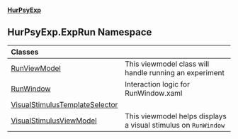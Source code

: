 #### [HurPsyExp](index.md 'index')

## HurPsyExp.ExpRun Namespace

| Classes | |
| :--- | :--- |
| [RunViewModel](HurPsyExp.ExpRun.RunViewModel.md 'HurPsyExp.ExpRun.RunViewModel') | This viewmodel class will handle running an experiment |
| [RunWindow](HurPsyExp.ExpRun.RunWindow.md 'HurPsyExp.ExpRun.RunWindow') | Interaction logic for RunWindow.xaml |
| [VisualStimulusTemplateSelector](HurPsyExp.ExpRun.VisualStimulusTemplateSelector.md 'HurPsyExp.ExpRun.VisualStimulusTemplateSelector') | |
| [VisualStimulusViewModel](HurPsyExp.ExpRun.VisualStimulusViewModel.md 'HurPsyExp.ExpRun.VisualStimulusViewModel') | This viewmodel helps displays a visual stimulus on `RunWindow` |
